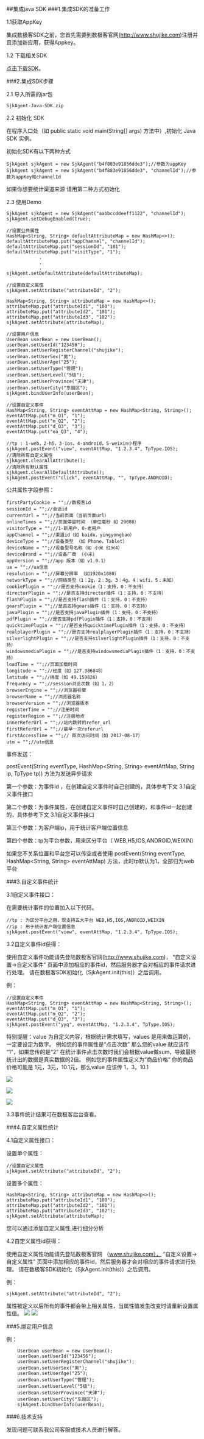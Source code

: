 ##集成java SDK 
###1.集成SDK的准备工作

1.1获取AppKey

集成数极客SDK之前，您首先需要到数极客官网(<http://www.shujike.com>)注册并且添加新应用，获得Appkey。

1.2 下载相关SDK

[点击下载SDK](http://www.shujike.com/download/SjkAgent-Java-SDK.zip)。

###2.集成SDK步骤

2.1 导入所需的jar包

    SjkAgent-Java-SDK.zip

2.2 初始化 SDK

在程序入口处（如 public static void main(String[] args) 方法中）,初始化 Java SDK 实例。

初始化SDK有以下两种方式

    SjkAgent sjkAgent = new SjkAgent("b4f883e91856dde3");//参数为appKey
    SjkAgent sjkAgent = new SjkAgent("b4f883e91856dde3", "channelId");//参数为appKey和channelId

如果你想要统计渠道来源 请用第二种方式初始化

2.3 使用Demo



    SjkAgent sjkAgent = new SjkAgent("aabbccddeeff1122", "channelId");
    sjkAgent.setDebugEnabled(true);
    
    //设置公共属性
    HashMap<String, String> defaultAttributeMap = new HashMap<>();
    defaultAttributeMap.put("appChannel", "channelId");
    defaultAttributeMap.put("sessionId", "101");
    defaultAttributeMap.put("visitType", "1");
                .
                .
                .
    sjkAgent.setDefaultAttribute(defaultAttributeMap);

    //设置自定义属性
    sjkAgent.setAttribute("attributeId", "2");
    
    HashMap<String, String> attributeMap = new HashMap<>();
    attributeMap.put("attributeId1", "100");
    attributeMap.put("attributeId2", "101");
    attributeMap.put("attributeId3", "102");
    sjkAgent.setAttribute(attributeMap);
    
    //设置用户信息
    UserBean userBean = new UserBean();
    userBean.setUserId("123456");
    userBean.setUserRegisterChannel("shujike");
    userBean.setUserSex("男");
    userBean.setUserAge("25");
    userBean.setUserType("管理");
    userBean.setUserLevel("5级");
    userBean.setUserProvince("天津");
    userBean.setUserCity("东丽区");
    sjkAgent.bindUserInfo(userBean);
    
    //设置自定义事件
    HashMap<String, String> eventAttMap = new HashMap<String, String>();
    eventAttMap.put("m_Q1", "1");
    eventAttMap.put("m_Q2", "2");
    eventAttMap.put("d_Q3", "3");
    eventAttMap.put("ea_Q3", "4");

    //tp : 1-web，2-h5，3-ios，4-android，5-weixin小程序
    sjkAgent.postEvent("view", eventAttMap, "1.2.3.4", TpType.IOS);
    //清除所有自定义属性
    sjkAgent.clearAllAttribute();
    //清除所有默认属性
    sjkAgent.clearAllDefaultAttribute();
    sjkAgent.postEvent("click", eventAttMap, "", TpType.ANDROID);



公共属性字段参照：

    firstPartyCookie = "";//数极客id
    sessionId = "";//会话id
    currentUrl = "";//当前页面（当前页面url）
    onlineTimes = "";//页面停留时间 （单位毫秒 如 29088）
    visitorType = "";//1-新用户，0-老用户
    appChannel = "";//渠道id（如 baidu，yingyongbao）
    deviceType = "";//设备类型 （如 Phone，Tablet）
    deviceName = "";//设备型号名称（如 小米 红米4）
    deviceBrand = "";//设备厂商 （小米）
    appVersion = "";//app 版本（如 v1.0.1）
    ua = "";//ua信息
    resolution = "";//屏幕分辨率 （如1920x1080）
    networkType = "";//网络类型（1：2g，2：3g，3：4g，4：wifi，5：未知）
    cookiePlugin = "";//是否支持cookie（1：支持，0：不支持）
    directorPlugin = "";//是否支持director插件（1：支持，0：不支持）
    flashPlugin = "";//是否支持flash插件（1：支持，0：不支持）
    gearsPlugin = "";//是否支持gears插件（1：支持，0：不支持）
    javaPlugin = "";//是否支持javaPlugin插件（1：支持，0：不支持）
    pdfPlugin = "";//是否支持pdfPlugin插件（1：支持，0：不支持）
    quicktimePlugin = "";//是否支持quicktimePlugin插件（1：支持，0：不支持）
    realplayerPlugin = "";//是否支持realplayerPlugin插件（1：支持，0：不支持）
    silverlightPlugin = "";//是否支持silverlightPlugin插件（1：支持，0：不支持）
    windowsmediaPlugin = "";//是否支持windowsmediaPlugin插件（1：支持，0：不支持）
    loadTime = "";//页面加载时间
    longitude = "";//经度（如 127.386848）
    latitude = "";//纬度（如 49.159826）
    frequency = "";//session浏览次数（如 1，2）
    browserEngine = "";//浏览器引擎
    browserName = "";//浏览器名称
    browserVersion = "";//浏览器版本
    registerTime = "";//注册时间
    registerRegion = "";//注册地点
    innerReferUrl = "";//站内跳转的refer_url
    firstReferUrl = "";//最早一次referurl
    firstAccessTime = "";//	首次访问时间（如 2017-08-17）
    utm = "";//utm信息



事件发送：

postEvent(String eventType, HashMap<String, String> eventAttMap, String ip, TpType tp)) 方法为发送异步请求

第一个参数：为事件id ，在创建自定义事件时自己创建的，具体参考下文 3.1自定义事件接口

第二个参数：为事件属性，在创建自定义事件时自己创建的，和事件id一起创建的，具体参考下文 3.1自定义事件接口

第三个参数：为客户端ip，用于统计客户端位置信息

第四个参数：tp为平台参数，用来区分平台（ WEB,H5,IOS,ANDROID,WEIXIN）

如果您不关系位置和平台您可以传空或者使用  postEvent(String eventType, HashMap<String, String> eventAttMap) 方法，此时tp默认为1，全部归为web平台



###3.自定义事件统计

3.1自定义事件接口：

在需要统计事件的位置加入以下代码。

    //tp : 为区分平台之用，现支持五大平台 WEB,H5,IOS,ANDROID,WEIXIN
    //ip : 用于统计客户端位置信息
    sjkAgent.postEvent("view", eventAttMap, "1.2.3.4", TpType.IOS);

3.2自定义事件id获得：

使用自定义事件功能请先登陆数极客官网(<http://www.shujike.com>)， “自定义设置->自定义事件” 页面中添加相应的事件id，然后服务器才会对相应的事件请求进行处理。
请在数极客SDK初始化（SjkAgent.init(this)）之后调用。

例：

    //设置自定义事件
    HashMap<String, String> eventAttMap = new HashMap<String, String>();
    eventAttMap.put("m_Q1", "1");
    eventAttMap.put("m_Q2", "2");
    eventAttMap.put("d_Q3", "3");
    sjkAgent.postEvent("yyq", eventAttMap, "1.2.3.4", TpType.IOS);



特别提醒：value 为自定义内容，根据统计需求填写，values 是用来做运算的，一定要设定为数字。
例如您的事件属性是“点击次数” 那么您的value 就应该传 “1”，如果您传的是“2” 在统计事件点击次数时我们会根据value做sum，导致最终统计出的数据是真实数据的2倍。
例如您的事件属性定义为“商品价格”  你的商品价格可能是 1元，3元，10.1元，那么value 应该传 1，3，10.1

![](http://www.shujike.com/docsimg/android_guide_event1.png)

![](http://www.shujike.com/docsimg/android_guide_event3.png)

![](http://www.shujike.com/docsimg/android_guide_event2.png)

3.3事件统计结果可在数极客后台查看。

###4.自定义属性统计

4.1自定义属性接口：

设置单个属性：

    //设置自定义属性
    sjkAgent.setAttribute("attributeId", "2");

设置多个属性：

    HashMap<String, String> attributeMap = new HashMap<>();
    attributeMap.put("attributeId1", "100");
    attributeMap.put("attributeId2", "101");
    attributeMap.put("attributeId3", "102");
    sjkAgent.setAttribute(attributeMap);


您可以通过添加自定义属性,进行细分分析

4.2自定义属性id获得：

使用自定义属性功能请先登陆数极客官网 （www.shujike.com）， “自定义设置->自定义属性” 页面中添加相应的事件id，然后服务器才会对相应的事件请求进行处理。
请在数极客SDK初始化（SjkAgent.init(this)）之后调用。

例：

    sjkAgent.setAttribute("attributeId", "2");

属性被定义以后所有的事件都会带上相关属性，当属性值发生改变时请重新设置属性值。
![](http://www.shujike.com/docsimg/android_guide_arg.png)
![](http://www.shujike.com/docsimg/android_guide_attribute.png)


###5.绑定用户信息

例：

 
        UserBean userBean = new UserBean();
        userBean.setUserId("123456");
        userBean.setUserRegisterChannel("shujike");
        userBean.setUserSex("男");
        userBean.setUserAge("25");
        userBean.setUserType("管理");
        userBean.setUserLevel("5级");
        userBean.setUserProvince("天津");
        userBean.setUserCity("东丽区");
        sjkAgent.bindUserInfo(userBean);
  
    

###6.技术支持  

发现问题可联系我公司客服或技术人员进行解答。



